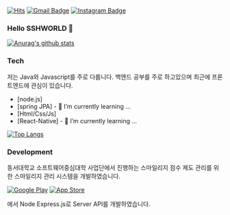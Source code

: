 [![Hits](https://hits.seeyoufarm.com/api/count/incr/badge.svg?url=https%3A%2F%2Fgithub.com%2Fsshworld%2Fhit-counter&count_bg=%2379C83D&title_bg=%23555555&icon=&icon_color=%23E7E7E7&title=hits&edge_flat=false)](https://hits.seeyoufarm.com) [![Gmail Badge](https://img.shields.io/badge/Gmail-ea4335?style-flat-square&logo=Gmail&logoColor=white&link=mailto:ssh97540@gmail.com)](mailto:ssh97540@gmail.com) [![Instagram Badge](https://img.shields.io/badge/instagram-e4405f?style-flat-square&logo=Instagram&logoColor=white)](https://instagram.com/ssh._.world)

### Hello SSHWORLD 👋

[![Anurag's github stats](https://github-readme-stats.vercel.app/api?username=sshworld)](https://github.com/anuraghazra/github-readme-stats)

### Tech

저는 Java와 Javascript를 주로 다룹니다. 백엔드 공부를 주로 하고있으며 최근에 프론트엔드에 관심이 있습니다.


* [node.js]
* [spring JPA] - 🌱 I’m currently learning ...
* [Html/Css/Js]
* [React-Native] - 🌱 I’m currently learning ...

[![Top Langs](https://github-readme-stats.vercel.app/api/top-langs/?username=sshworld&layout=compact)](https://github.com/anuraghazra/github-readme-stats)

### Development

동서대학교 소프트웨어중심대학 사업단에서 진행하는 스마일리지 점수 제도 관리를 위한 스마일리지 관리 시스템을 개발하였습니다.

[![Google Play](https://img.shields.io/badge/Google%20Play-414141?style-flat-square&logo=Google%20Play&logoColor=white)](https://play.google.com/store/apps/details?id=com.dongseo.book&hl=ko) [![App Store](https://img.shields.io/badge/App%20Store-0d96f6?style-flat-square&logo=App%20Store&logoColor=white)](https://apps.apple.com/au/app/%EC%8A%A4%EB%A7%88%EC%9D%BC%EB%A6%AC%EC%A7%80/id1534837473)

에서 Node Express.js로 Server API를 개발하였습니다.

<!--
**sshworld/sshworld** is a ✨ _special_ ✨ repository because its `README.md` (this file) appears on your GitHub profile.
Here are some ideas to get you started:

- 🔭 I’m currently working on ...
- 🌱 I’m currently learning ...
- 👯 I’m looking to collaborate on ...
- 🤔 I’m looking for help with ...
- 💬 Ask me about ...
- 📫 How to reach me: ...
- 😄 Pronouns: ...
- ⚡ Fun fact: ...
-->
